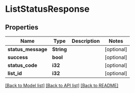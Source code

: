 # ListStatusResponse

## Properties

Name | Type | Description | Notes
------------ | ------------- | ------------- | -------------
**status_message** | **String** |  | [optional] 
**success** | **bool** |  | [optional] 
**status_code** | **i32** |  | [optional] 
**list_id** | **i32** |  | [optional] 

[[Back to Model list]](../README.md#documentation-for-models) [[Back to API list]](../README.md#documentation-for-api-endpoints) [[Back to README]](../README.md)


